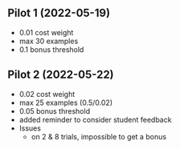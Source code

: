 ## Pilot 1 (2022-05-19)
- 0.01 cost weight
- max 30 examples
- 0.1 bonus threshold

## Pilot 2 (2022-05-22)
- 0.02 cost weight
- max 25 examples (0.5/0.02)
- 0.05 bonus threshold
- added reminder to consider student feedback
- Issues
    - on 2 & 8 trials, impossible to get a bonus
